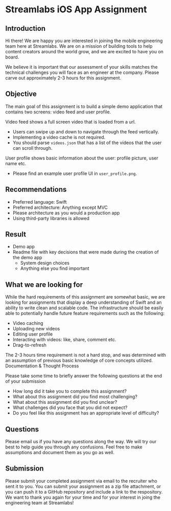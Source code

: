 # Streamlabs iOS App Assignment

## Introduction
Hi there! We are happy you are interested in joining the mobile engineering team here at Streamlabs. We are on a mission of building tools to help content creators around the world grow, and we are excited to have you on board.

We believe it is important that our assessment of your skills matches the technical challenges you will face as an engineer at the company. Please carve out approximately 2-3 hours for this assignment. 

## Objective
The main goal of this assignment is to build a simple demo application that contains two screens: video feed and user profile.

Video feed shows a full screen video that is loaded from a url. 

* Users can swipe up and down to navigate through the feed vertically.
* Implementing a video cache is not required.
* You should parse `videos.json` that has a list of the videos that the user can scroll through.

User profile shows basic information about the user: profile picture, user name etc. 

* Please find an example user profile UI in `user_profile.png`. 

## Recommendations

* Preferred language: Swift
* Preferred architecture: Anything except MVC
* Please architecture as you would a production app
* Using third-party libraries is allowed

## Result
* Demo app
* Readme file with key decisions that were made during the creation of the demo app
	* System design choices
	* Anything else you find important

## What we are looking for
While the hard requirements of this assignment are somewhat basic, we are looking for assignments that display a deep understanding of Swift and an ability to write clean and scalable code. The infrastructure should be easily able to potentially handle future feature requirements such as the following:

* Video caching
* Uploading new videos
* Editing user profile
* Interacting with videos: like, share, comment etc.
* Drag-to-refresh

The 2-3 hours time requirement is not a hard stop, and was determined with an assumption of previous basic knowledge of core concepts utilized.
Documentation & Thought Process

Please take some time to briefly answer the following questions at the end of your submission

- How long did it take you to complete this assignment?
- What about this assignment did you find most challenging?
- What about this assignment did you find unclear?
- What challenges did you face that you did not expect?
- Do you feel like this assignment has an appropriate level of difficulty?
 
## Questions
Please email us if you have any questions along the way. We will try our best to help guide you through any confusions. Feel free to make assumptions and document them as you go as well.

## Submission
Please submit your completed assignment via email to the recruiter who sent it to you. You can submit your assignment as a zip file attachment, or you can push it to a GitHub repository and include a link to the respository. We want to thank you again for your time and for your interest in joing the engineering team at Streamlabs!
 
